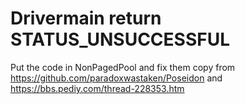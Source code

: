 # Drivermain return STATUS_UNSUCCESSFUL

Put the code in NonPagedPool and fix them
copy from https://github.com/paradoxwastaken/Poseidon
and https://bbs.pediy.com/thread-228353.htm
